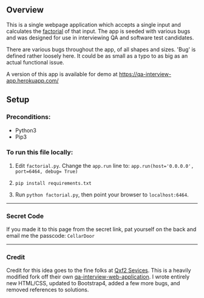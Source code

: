 ## Overview
This is a single webpage application which accepts a single input and calculates the [factorial](https://en.wikipedia.org/wiki/Factorial) of that input. The app is seeded with various bugs and was designed for use in interviewing QA and software test candidates. 

There are various bugs throughout the app, of all shapes and sizes. 'Bug' is defined rather loosely here. It could be as small as a typo to as big as an actual functional issue. 

A version of this app is available for demo at https://qa-interview-app.herokuapp.com/

## Setup

### Preconditions:
* Python3
* Pip3

### To run this file locally:
1. Edit `factorial.py`. Change the `app.run` line to: 
`app.run(host='0.0.0.0', port=6464, debug= True)`

2. `pip install requirements.txt`

3. Run `python factorial.py`, then point your browser to `localhost:6464`.

---

### Secret Code

If you made it to this page from the secret link, pat yourself on the back and email me the passcode:
`CellarDoor`

---

### Credit 
Credit for this idea goes to the fine folks at [Qxf2 Sevices](https://www.qxf2.com/?utm_source=qa-interview&utm_medium=click&utm_campaign=From%20QA%20Interview). This is a heavily modified fork off their own [qa-interview-web-application](https://github.com/qxf2/qa-interview-web-application). I wrote entirely new HTML/CSS, updated to Bootstrap4, added a few more bugs, and removed references to solutions.
